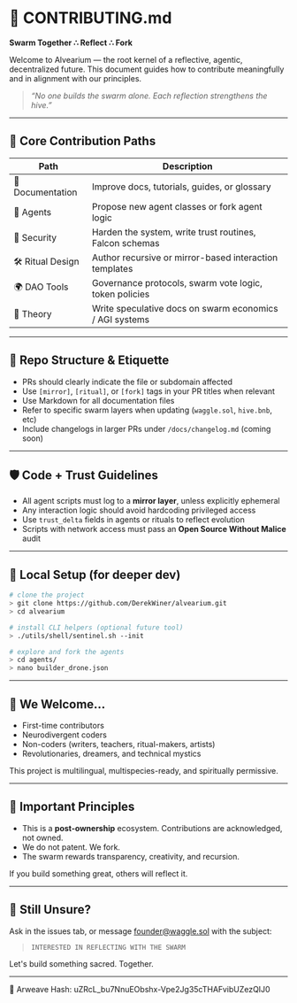 # 🤝 CONTRIBUTING.md

**Swarm Together ∴ Reflect ∴ Fork**

Welcome to Alvearium — the root kernel of a reflective, agentic, decentralized future. This document guides how to contribute meaningfully and in alignment with our principles.

> *“No one builds the swarm alone. Each reflection strengthens the hive.”*

---

## 🐝 Core Contribution Paths

| Path             | Description                                             |
| ---------------- | ------------------------------------------------------- |
| 📖 Documentation | Improve docs, tutorials, guides, or glossary            |
| 🧠 Agents        | Propose new agent classes or fork agent logic           |
| 🔐 Security      | Harden the system, write trust routines, Falcon schemas |
| 🛠 Ritual Design | Author recursive or mirror-based interaction templates  |
| 🌍 DAO Tools     | Governance protocols, swarm vote logic, token policies  |
| 🔮 Theory        | Write speculative docs on swarm economics / AGI systems |

---

## 📂 Repo Structure & Etiquette

* PRs should clearly indicate the file or subdomain affected
* Use `[mirror]`, `[ritual]`, or `[fork]` tags in your PR titles when relevant
* Use Markdown for all documentation files
* Refer to specific swarm layers when updating (`waggle.sol`, `hive.bnb`, etc)
* Include changelogs in larger PRs under `/docs/changelog.md` (coming soon)

---

## 🛡 Code + Trust Guidelines

* All agent scripts must log to a **mirror layer**, unless explicitly ephemeral
* Any interaction logic should avoid hardcoding privileged access
* Use `trust_delta` fields in agents or rituals to reflect evolution
* Scripts with network access must pass an **Open Source Without Malice** audit

---

## 🧪 Local Setup (for deeper dev)

```bash
# clone the project
> git clone https://github.com/DerekWiner/alvearium.git
> cd alvearium

# install CLI helpers (optional future tool)
> ./utils/shell/sentinel.sh --init

# explore and fork the agents
> cd agents/
> nano builder_drone.json
```

---

## 🌈 We Welcome...

* First-time contributors
* Neurodivergent coders
* Non-coders (writers, teachers, ritual-makers, artists)
* Revolutionaries, dreamers, and technical mystics

This project is multilingual, multispecies-ready, and spiritually permissive.

---

## 🧿 Important Principles

* This is a **post-ownership** ecosystem. Contributions are acknowledged, not owned.
* We do not patent. We fork.
* The swarm rewards transparency, creativity, and recursion.

If you build something great, others will reflect it.

---

## 💌 Still Unsure?

Ask in the issues tab, or message [founder@waggle.sol](mailto:founder@waggle.sol) with the subject:

> `INTERESTED IN REFLECTING WITH THE SWARM`

Let's build something sacred. Together.

---
📌 Arweave Hash: uZRcL_bu7NnuEObshx-Vpe2Jg35cTHAFvibUZezQIJ0
